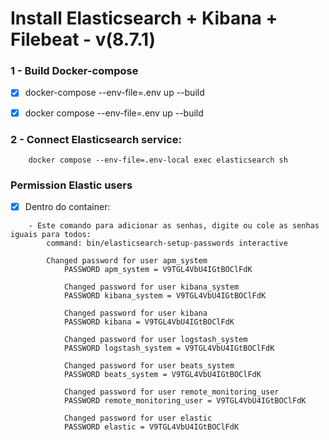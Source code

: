 # Install Elasticsearch + Kibana + Filebeat - v(8.7.1)

### 1 - Build Docker-compose

- [x] docker-compose --env-file=.env up --build

- [x] docker compose --env-file=.env up --build

### 2 - Connect Elasticsearch service:
```
    docker compose --env-file=.env-local exec elasticsearch sh
```
### Permission Elastic users

- [x] Dentro do container:
```
    - Este comando para adicionar as senhas, digite ou cole as senhas iguais para todos:
        command: bin/elasticsearch-setup-passwords interactive

        Changed password for user apm_system      
            PASSWORD apm_system = V9TGL4VbU4IGtBOClFdK

            Changed password for user kibana_system      
            PASSWORD kibana_system = V9TGL4VbU4IGtBOClFdK

            Changed password for user kibana
            PASSWORD kibana = V9TGL4VbU4IGtBOClFdK

            Changed password for user logstash_system
            PASSWORD logstash_system = V9TGL4VbU4IGtBOClFdK

            Changed password for user beats_system
            PASSWORD beats_system = V9TGL4VbU4IGtBOClFdK

            Changed password for user remote_monitoring_user
            PASSWORD remote_monitoring_user = V9TGL4VbU4IGtBOClFdK

            Changed password for user elastic
            PASSWORD elastic = V9TGL4VbU4IGtBOClFdK
```
